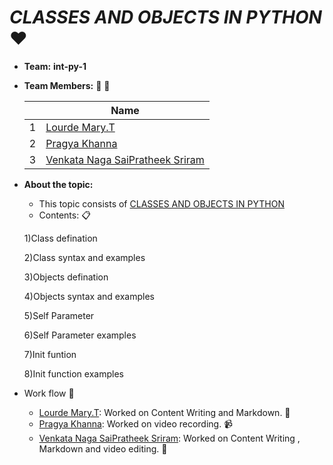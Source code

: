 # ***CLASSES AND OBJECTS IN PYTHON*** :heart:
- **Team:** **int-py-1**
- **Team Members:** 👧 👦

     ||Name|
     |-|-|
     |1|[Lourde Mary.T]()|
     |2|[Pragya Khanna]()|
     |3|[Venkata Naga SaiPratheek Sriram]()|

- **About the topic:** 
    - This topic consists of [CLASSES AND OBJECTS IN PYTHON]()
    - Contents: :clipboard:
    
    1)Class defination
    
    2)Class syntax and examples
    
    3)Objects defination
    
    4)Objects syntax and examples
    
    5)Self Parameter 
    
    6)Self Parameter examples
    
    7)Init funtion 
    
    8)Init function examples

- Work flow :bookmark_tabs:
    - [Lourde Mary.T](): Worked on Content Writing and Markdown. :memo:
    - [Pragya Khanna](): Worked on video recording. :video_camera:
    - [Venkata Naga SaiPratheek Sriram](): Worked on Content Writing , Markdown and video editing. :mag_right:
   


